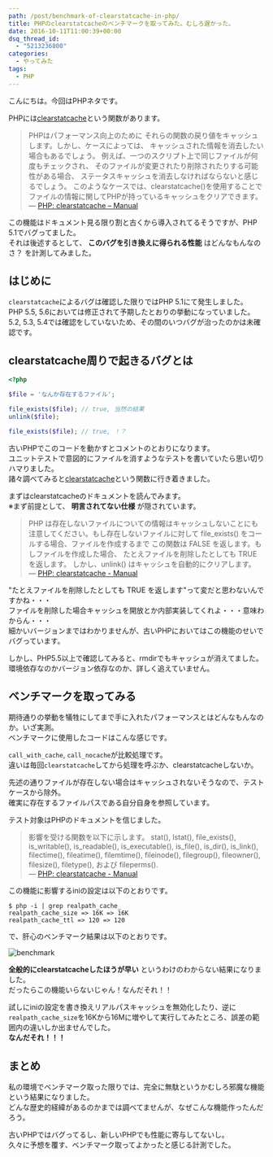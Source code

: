 ```yaml
---
path: /post/benchmark-of-clearstatcache-in-php/
title: PHPのclearstatcacheのベンチマークを取ってみた。むしろ遅かった。
date: 2016-10-11T11:00:39+00:00
dsq_thread_id:
  - "5213236800"
categories:
  - やってみた
tags:
  - PHP
---
```

こんにちは。今回はPHPネタです。

PHPには[clearstatcache](http://php.net/manual/ja/function.clearstatcache.php)という関数があります。

> PHPはパフォーマンス向上のために それらの関数の戻り値をキャッシュします。しかし、ケースによっては、 キャッシュされた情報を消去したい場合もあるでしょう。 例えば、一つのスクリプト上で同じファイルが何度もチェックされ、 そのファイルが変更されたり削除されたりする可能性がある場合、 ステータスキャッシュを消去しなければならないと感じるでしょう。 このようなケースでは、clearstatcache()を使用することで ファイルの情報に関してPHPが持っているキャッシュをクリアできます。  
> &mdash; [PHP: clearstatcache – Manual](http://php.net/manual/ja/function.clearstatcache.php)

この機能はドキュメント見る限り割と古くから導入されてるそうですが、PHP 5.1でバグってました。  
それは後述するとして、 **このバグを引き換えに得られる性能** はどんなもんなのさ？ を計測してみました。

<!--more-->

はじめに
----------------------------------------

`clearstatcache`によるバグは確認した限りではPHP 5.1にて発生しました。  
PHP 5.5, 5.6においては修正されて予期したとおりの挙動になっていました。  
5.2, 5.3, 5.4では確認をしていないため、その間のいつバグが治ったのかは未確認です。

clearstatcache周りで起きるバグとは
----------------------------------------

```php
<?php

$file = 'なんか存在するファイル';

file_exists($file); // true, 当然の結果
unlink($file);

file_exists($file); // true, ！？
```

<p>
  古いPHPでこのコードを動かすとコメントのとおりになります。<br />
  ユニットテストで意図的にファイルを消すようなテストを書いていたら思い切りハマりました。<br />
  諸々調べてみると<a href="http://php.net/manual/ja/function.clearstatcache.php">clearstatcache</a>という関数に行き着きました。
</p>

<p>
  まずはclearstatcacheのドキュメントを読んでみます。<br />
  ※まず前提として、 <strong>明言されてない仕様</strong> が隠されています。
</p>

<blockquote>
  <p>
    PHP は存在しないファイルについての情報はキャッシュしないことにも 注意してください。もし存在しないファイルに対して file_exists() をコールする場合、ファイルを作成するまで この関数は FALSE を返します。もしファイルを作成した場合、 たとえファイルを削除したとしても TRUE を返します。 しかし、unlink() はキャッシュを自動的にクリアします。<br />
      &mdash; <a href="http://php.net/manual/ja/function.clearstatcache.php">PHP: clearstatcache - Manual</a>
  </p>  
</blockquote>

<p>
  "たとえファイルを削除したとしても TRUE を返します"って変だと思わないんですかね・・・<br />
  ファイルを削除した場合キャッシュを開放とか内部実装してくれよ・・・意味わからん・・・<br />
  細かいバージョンまではわかりませんが、古いPHPにおいてはこの機能のせいでバグっています。
</p>

<p>
  しかし、PHP5.5以上で確認してみると、rmdirでもキャッシュが消えてました。<br />
  環境依存なのかバージョン依存なのか、詳しく追えていません。
</p>

ベンチマークを取ってみる
----------------------------------------

<p>
  期待通りの挙動を犠牲にしてまで手に入れたパフォーマンスとはどんなもんなのか。いざ実測。<br />
  ベンチマークに使用したコードはこんな感じです。
</p>

<p>
  <code>call_with_cache</code>, <code>call_nocache</code>が比較処理です。<br />
  違いは毎回<code>clearstatcache</code>してから処理を呼ぶか、clearstatcacheしないか。
</p>

<p>
  先述の通りファイルが存在しない場合はキャッシュされないそうなので、テストケースから除外。<br />
  確実に存在するファイルパスである自分自身を参照しています。
</p>

<p>
  テスト対象はPHPのドキュメントを信じました。
</p>

<blockquote>
  <p>
    影響を受ける関数を以下に示します。 stat(), lstat(), file_exists(), is_writable(), is_readable(), is_executable(), is_file(), is_dir(), is_link(), filectime(), fileatime(), filemtime(), fileinode(), filegroup(), fileowner(), filesize(), filetype(), および fileperms().<br />
      &mdash; <a href="http://php.net/manual/ja/function.clearstatcache.php">PHP: clearstatcache - Manual</a>
  </p>  
</blockquote>

<p>
  この機能に影響するiniの設定は以下のとおりです。
</p>

```
$ php -i | grep realpath_cache_
realpath_cache_size => 16K => 16K
realpath_cache_ttl => 120 => 120
```

<p>
  で、肝心のベンチマーク結果は以下のとおりです。
</p>

![benchmark](https://docs.google.com/spreadsheets/d/1UU0mM1_OVmC-vajpICnqMV0ygtcyXKqmqZiHxAo6IyQ/pubchart?oid=362709528&format=image)

<p>
  <strong>全般的にclearstatcacheしたほうが早い</strong> というわけのわからない結果になりました。<br />
  だったらこの機能いらないじゃん！なんだそれ！！
</p>

<p>
  試しにiniの設定を書き換えリアルパスキャッシュを無効化したり、逆に<code>realpath_cache_size</code>を16Kから16Mに増やして実行してみたところ、誤差の範囲内の違いしか出ませんでした。<br />
  <strong>なんだそれ！！！</strong>
</p>

まとめ
----------------------------------------

<p>
  私の環境でベンチマーク取った限りでは、完全に無駄というかむしろ邪魔な機能という結果になりました。<br />
  どんな歴史的経緯があるのかまでは調べてませんが、なぜこんな機能作ったんだろう。
</p>

<p>
  古いPHPではバグってるし、新しいPHPでも性能に寄与してないし。<br />
  久々に予想を覆す、ベンチマーク取ってよかったと感じる計測でした。
</p>

<div style="font-size:0px;height:0px;line-height:0px;margin:0;padding:0;clear:both">  
</div>